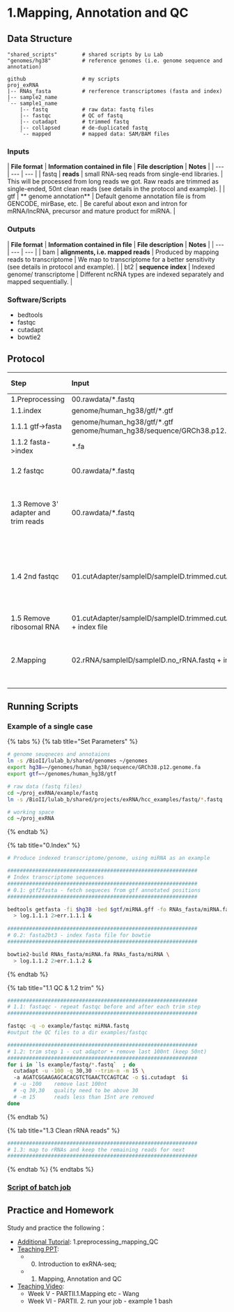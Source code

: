 # 1.Mapping, Annotation and QC

## Data Structure

```text
"shared_scripts"        # shared scripts by Lu Lab
"genomes/hg38"          # reference genomes (i.e. genome sequence and annotation)

github                  # my scripts
proj_exRNA
|-- RNAs_fasta          # rerference transcriptomes (fasta and index) 
|-- sample2_name             
`-- sample1_name        
    |-- fastq           # raw data: fastq files
    |-- fastqc          # QC of fastq
    |-- cutadapt        # trimmed fastq
    |-- collapsed       # de-duplicated fastq 
    `-- mapped          # mapped data: SAM/BAM files
```

### **Inputs**

| **File format** | **Information contained in file** | **File description** | **Notes** |
| --- | --- | --- |
| fastq | **reads** | small RNA-seq reads from single-end libraries. | This will be processed from long reads we got. Raw reads are trimmed as single-ended, 50nt clean reads \(see details in the protocol and example\). |
|  gtf | ** genome annotation** | Default genome annotation file is from GENCODE, mirBase, etc.  | Be careful about exon and intron for mRNA/lncRNA,  precursor and mature product for miRNA. |

### **Outputs**

| **File format** | **Information contained in file** | **File description** | **Notes** |
| --- | --- | --- |
| bam | **alignments, i.e. mapped reads** | Produced by mapping reads to transcriptome | We map to transcriptome for a better sensitivity \(see details in protocol and example\). |
| bt2 | **sequence** **index** | Indexed genome/ transcriptome | Different ncRNA types are indexed separately and mapped sequentially.   |

### Software/Scripts 

* bedtools
* fastqc
* cutadapt
* bowtie2

## Protocol

| Step | Input | Tool/script | Output | Working directory |
| :--- | :--- | :--- | :--- | :--- |
| 1.Preprocessing | 00.rawdata/\*.fastq | - | 02.rRNA/sampleID/sampleID.no\_rRNA.fastq |  |
| 1.1.index | genome/human\_hg38/gtf/\*.gtf | - | genome/human\_hg38/index/bowtie2\_index/\*.bt2 |  |
| 1.1.1 gtf-&gt;fasta | genome/human\_hg38/gtf/\*.gtf genome/human\_hg38/sequence/GRCh38.p12.genome.fa | bedtools | \*.fa |  |
| 1.1.2 fasta-&gt;index | \*.fa | bowtie2-build | \*.bt2 |  |
| 1.2 fastqc | 00.rawdata/\*.fastq | fastqc | 00.rawdata/\*\_fastqc.html | check raw reads' quality |
| 1.3 Remove 3' adapter and trim reads | 00.rawdata/\*.fastq | cutadapt | 01.cutAdapter/sampleID/sampleID.trimmed.cutAdapt3.fastq | trim low quality ends \(plus a hard cutoff: 50nt\) |
| 1.4 2nd fastqc | 01.cutAdapter/sampleID/sampleID.trimmed.cutAdapt3.fastq | fastqc | 01.cutAdapter/sampleID/sampleID.trimmed.cutAdapt3\_fastqc.html | make sure the low quality reads have been removed and/or trimmed |
| 1.5 Remove ribosomal RNA | 01.cutAdapter/sampleID/sampleID.trimmed.cutAdapt3.fastq + index file | bowtie2 | 02.rRNA/sampleID/sampleID.rRNA.sam 02.rRNA/sampleID/sampleID.no\_rRNA.fastq | - |
| 2.Mapping | 02.rRNA/sampleID/sampleID.no\_rRNA.fastq + index files | bowtie2 | 03.mapping/sampleID/01.miRNA/sampleID.miRNA.sam 03.mapping/sampleID/01.miRNA/sampleID.no\_miRNA.fastq --&gt;  03.mapping/sampleID/02.piRNA/sampleID.piRNA.sam 03.mapping/sampleID/02.piRNA/sampleID.no\_piRNA.fastq --&gt; ... | map to different RNA annotations step by step |



## Running Scripts

### Example of a single case

{% tabs %}
{% tab title="Set Parameters" %}
```bash
# genome seuqneces and annotaions
ln -s /BioII/lulab_b/shared/genomes ~/genomes
export hg38=~/genomes/human_hg38/sequence/GRCh38.p12.genome.fa
export gtf=~/genomes/human_hg38/gtf

# raw data (fastq files)
cd ~/proj_exRNA/example/fastq
ln -s /BioII/lulab_b/shared/projects/exRNA/hcc_examples/fastq/*.fastq .

# working space
cd ~/proj_exRNA
```
{% endtab %}

{% tab title="0.Index" %}
```bash
# Produce indexed transcriptome/genome, using miRNA as an example

#############################################################
# Index transcriptome sequences
#############################################################
# 0.1: gtf2fasta - fetch sequeces from gtf annotated positions 
#############################################################

bedtools getfasta -fi $hg38 -bed $gtf/miRNA.gff -fo RNAs_fasta/miRNA.fa \
  > log.1.1.1 2>err.1.1.1 &
  
#############################################################
# 0.2: fasta2bt3 - index fasta file for bowtie 
#############################################################

bowtie2-build RNAs_fasta/miRNA.fa RNAs_fasta/miRNA \
  > log.1.1.2 2>err.1.1.2 &

```
{% endtab %}

{% tab title="1.1 QC & 1.2 trim" %}
```bash
#############################################################
# 1.1: fastaqc - repeat fastqc before and after each trim step
#############################################################

fastqc -q -o example/fastqc miRNA.fastq 
#output the QC files to a dir examples/fastqc

#############################################################
# 1.2: trim step 1 - cut adaptor + remove last 100nt (keep 50nt) 
#############################################################
for i in `ls example/fastq/*.fastq`  ; do
  cutadapt -u -100 -q 30,30 --trim-n -m 15 \  
  -a AGATCGGAAGAGCACACGTCTGAACTCCAGTCAC -o $i.cutadapt  $i 
  # -u -100    remove last 100nt
  # -q 30,30   quality need to be above 30
  # -m 15      reads less than 15nt are removed
done


```
{% endtab %}

{% tab title="1.3 Clean rRNA reads" %}
```bash
############################################################# 
# 1.3: map to rRNAs and keep the remaining reads for next 
#############################################################
```
{% endtab %}
{% endtabs %}

### [Script of batch job](https://github.com/urluzhi/scripts/blob/master/projects/exRNA/run_example.sh)

## Practice and Homework

Study and practice the following：[ ](https://youngleebbs.gitbooks.io/bioinformatics-training-program/content/exrna-seq-analysis/1preprocessing-mapping-and-qc.html)

* [Additional Tutorial](../getting-startted.md#learning-materials): 1.preprocessing\_mapping\_QC
* [Teaching PPT](../getting-startted.md#learning-materials): 
  * 0. Introduction to exRNA-seq; 
  * 1. Mapping, Annotation and QC
* [Teaching Video](../getting-startted.md#learning-materials):  
  * Week V - PARTII.1.Mapping etc - Wang
  * Week VI - PARTII. 2. run your job - example 1 bash  



